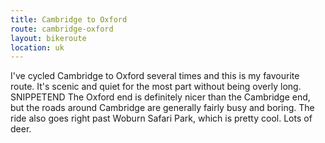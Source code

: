 ```yaml
---
title: Cambridge to Oxford
route: cambridge-oxford
layout: bikeroute
location: uk
---
```


I've cycled Cambridge to Oxford several times and this is my favourite route. It's scenic and quiet for the most part without being overly long. SNIPPETEND The Oxford end is definitely nicer than the Cambridge end, but the roads around Cambridge are generally fairly busy and boring. The ride also goes right past Woburn Safari Park, which is pretty cool. Lots of deer.
